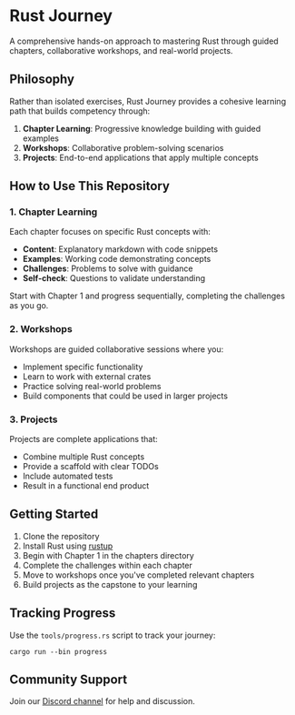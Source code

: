 # Rust Journey

A comprehensive hands-on approach to mastering Rust through guided chapters, collaborative workshops, and real-world projects.

## Philosophy

Rather than isolated exercises, Rust Journey provides a cohesive learning path that builds competency through:

1. **Chapter Learning**: Progressive knowledge building with guided examples
2. **Workshops**: Collaborative problem-solving scenarios
3. **Projects**: End-to-end applications that apply multiple concepts

## How to Use This Repository

### 1. Chapter Learning

Each chapter focuses on specific Rust concepts with:
- **Content**: Explanatory markdown with code snippets
- **Examples**: Working code demonstrating concepts
- **Challenges**: Problems to solve with guidance
- **Self-check**: Questions to validate understanding

Start with Chapter 1 and progress sequentially, completing the challenges as you go.

### 2. Workshops

Workshops are guided collaborative sessions where you:
- Implement specific functionality
- Learn to work with external crates
- Practice solving real-world problems
- Build components that could be used in larger projects

### 3. Projects

Projects are complete applications that:
- Combine multiple Rust concepts
- Provide a scaffold with clear TODOs
- Include automated tests
- Result in a functional end product

## Getting Started

1. Clone the repository
2. Install Rust using [rustup](https://rustup.rs/)
3. Begin with Chapter 1 in the chapters directory
4. Complete the challenges within each chapter
5. Move to workshops once you've completed relevant chapters
6. Build projects as the capstone to your learning

## Tracking Progress

Use the `tools/progress.rs` script to track your journey:

```
cargo run --bin progress
```

## Community Support

Join our [Discord channel](https://discord.gg/your-channel) for help and discussion.